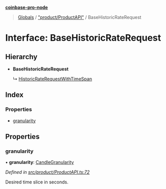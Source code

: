 **[coinbase-pro-node](../README.md)**

> [Globals](../globals.md) / ["product/ProductAPI"](../modules/_product_productapi_.md) / BaseHistoricRateRequest

# Interface: BaseHistoricRateRequest

## Hierarchy

- **BaseHistoricRateRequest**

  ↳ [HistoricRateRequestWithTimeSpan](_product_productapi_.historicraterequestwithtimespan.md)

## Index

### Properties

- [granularity](_product_productapi_.basehistoricraterequest.md#granularity)

## Properties

### granularity

• **granularity**: [CandleGranularity](../enums/_product_productapi_.candlegranularity.md)

_Defined in [src/product/ProductAPI.ts:72](https://github.com/bennycode/coinbase-pro-node/blob/e431220/src/product/ProductAPI.ts#L72)_

Desired time slice in seconds.
